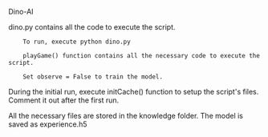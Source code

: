 Dino-AI


dino.py contains all the code to execute the script.

        To run, execute python dino.py

        playGame() function contains all the necessary code to execute the script.

        Set observe = False to train the model.

During the initial run, execute initCache() function to setup the script's files.
Comment it out after the first run.

All the necessary files are stored in the knowledge folder.
The model is saved as experience.h5
    
